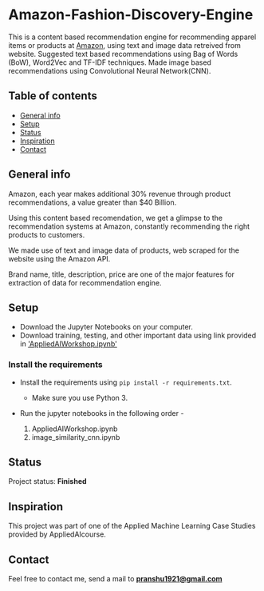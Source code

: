 # Amazon-Fashion-Discovery-Engine

This is a content based recommendation engine for recommending apparel items or products at [Amazon](https://www.amazon.com), using text and image data retreived from website.
Suggested text based recommendations using Bag of Words (BoW), Word2Vec and TF-IDF techniques.
Made image based recommendations using Convolutional Neural Network(CNN).

## Table of contents
* [General info](#general-info)
* [Setup](#setup)
* [Status](#status)
* [Inspiration](#inspiration)
* [Contact](#contact)

## General info

Amazon, each year makes additional 30% revenue through product recommendations, a value greater than $40 Billion.

Using this content based recomendation, we get a glimpse to the recommendation systems at Amazon, constantly recommending the right products to customers.

We made use of text and image data of products, web scraped for the website using the Amazon API.

Brand name, title, description, price are one of the major features for extraction of data for recommendation engine.

## Setup

* Download the Jupyter Notebooks on your computer.
* Download training, testing, and other important data using link provided in ['AppliedAIWorkshop.ipynb']()

### Install the requirements
 
* Install the requirements using `pip install -r requirements.txt`.
    * Make sure you use Python 3.
    
* Run the jupyter notebooks in the following order - 
  1. AppliedAIWorkshop.ipynb
  2. image_similarity_cnn.ipynb

## Status
Project status: **Finished**

## Inspiration
This project was part of one of the Applied Machine Learning Case Studies provided by AppliedAIcourse.

## Contact
Feel free to contact me, send a mail to **pranshu1921@gmail.com**
